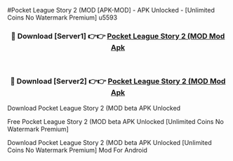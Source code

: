 #Pocket League Story 2 (MOD [APK-MOD] - APK Unlocked - [Unlimited Coins No Watermark Premium] u5593



<div align="center">

<h3>🔴 Download [Server1] 👉👉 <a href="https://momento.my/?title=Pocket_League_Story_2_(MOD">Pocket League Story 2 (MOD Mod Apk</a></h3><br>

<h3>🔴 Download [Server2] 👉👉 <a href="https://momento.my/?title=Pocket_League_Story_2_(MOD">Pocket League Story 2 (MOD Mod Apk</a></h3>
</div>



Download Pocket League Story 2 (MOD beta APK Unlocked

Free Pocket League Story 2 (MOD beta APK Unlocked [Unlimited Coins No Watermark Premium]

Download Pocket League Story 2 (MOD beta APK Unlocked [Unlimited Coins No Watermark Premium] Mod For Android
